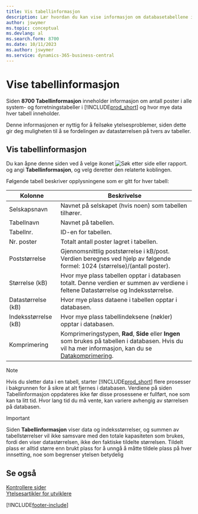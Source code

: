 ```yaml
---
title: Vis tabellinformasjon
description: Lær hvordan du kan vise informasjon om databasetabellene i Business Central.
author: jswymer
ms.topic: conceptual
ms.devlang: al
ms.search.form: 8700
ms.date: 10/11/2023
ms.author: jswymer
ms.service: dynamics-365-business-central
---
```


# Vise tabellinformasjon

Siden **8700 Tabellinformasjon** inneholder informasjon om antall poster i alle system- og forretningstabeller i [!INCLUDE[prod_short](includes/prod_short.md)] og hvor mye data hver tabell inneholder.

Denne informasjonen er nyttig for å feilsøke ytelsesproblemer, siden dette gir deg muligheten til å se fordelingen av datastørrelsen på tvers av tabeller.

## Vis tabellinformasjon

Du kan åpne denne siden ved å velge ikonet ![Søk etter side eller rapport.](media/ui-search/search_small.png "Ikonet Søk etter side eller rapport") og angi **Tabellinformasjon**, og velg deretter den relaterte koblingen.

Følgende tabell beskriver opplysningene som er gitt for hver tabell:

|Kolonne|Beskrivelse|
|------|-----------|
|Selskapsnavn|Navnet på selskapet (hvis noen) som tabellen tilhører.|
|Tabellnavn|Navnet på tabellen.|
|Tabellnr.|ID-en for tabellen.|
|Nr. poster|Totalt antall poster lagret i tabellen.|
|Poststørrelse|Gjennomsnittlig poststørrelse i kB/post. Verdien beregnes ved hjelp av følgende formel: 1024 (størrelse)/(antall poster). |
|Størrelse (kB)|Hvor mye plass tabellen opptar i databasen totalt. Denne verdien er summen av verdiene i feltene Datastørrelse og Indeksstørrelse.|
|Datastørrelse (kB)|Hvor mye plass dataene i tabellen opptar i databasen.|
|Indeksstørrelse (kB)|Hvor mye plass tabellindeksene (nøkler) opptar i databasen.|
|Komprimering|Komprimeringstypen, **Rad**, **Side** eller **Ingen** som brukes på tabellen i databasen. Hvis du vil ha mer informasjon, kan du se [Datakomprimering](/sql/relational-databases/data-compression/data-compression?).|

> [!NOTE]
> Hvis du sletter data i en tabell, starter [!INCLUDE[prod_short](includes/prod_short.md)] flere prosesser i bakgrunnen for å sikre at alt fjernes i databasen. Verdiene på siden Tabellinformasjon oppdateres ikke før disse prosessene er fullført, noe som kan ta litt tid. Hvor lang tid du må vente, kan variere avhengig av størrelsen på databasen.

> [!IMPORTANT]  
> Siden **Tabellinformasjon** viser data og indeksstørrelser, og summen av tabellstørrelser vil ikke samsvare med den totale kapasiteten som brukes, fordi den viser datastørrelsen, ikke den faktiske tildelte størrelsen. Tildelt plass er alltid større enn brukt plass for å unngå å måtte tildele plass på hver innsetting, noe som begrenser ytelsen betydelig


## Se også

[Kontrollere sider](across-inspect-page.md)  
[Ytelsesartikler for utviklere](/dynamics365/business-central/dev-itpro/performance/performance-developer)  


[!INCLUDE[footer-include](includes/footer-banner.md)]